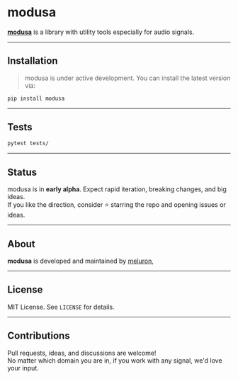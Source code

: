 # modusa

[**modusa**](https://meluron-toolbox.github.io/modusa/) is a library with utility tools especially for audio signals.

---

## Installation

> modusa is under active development. You can install the latest version via:

```bash
pip install modusa
```

---

## Tests

```bash
pytest tests/
```

---

## Status

modusa is in **early alpha**. Expect rapid iteration, breaking changes, and big ideas.  
If you like the direction, consider ⭐ starring the repo and opening issues or ideas.

---

## About

**modusa** is developed and maintained by [meluron](https://www.github.com/meluron),

---

## License

MIT License. See `LICENSE` for details.

---

## Contributions

Pull requests, ideas, and discussions are welcome!  
No matter which domain you are in, if you work with any signal, we'd love your input.
